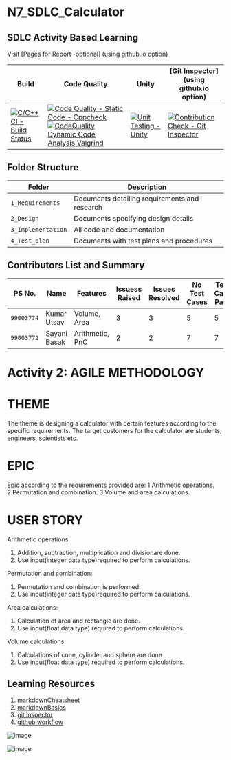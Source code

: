 # N7_SDLC_Calculator

## SDLC Activity Based Learning

Visit [Pages for Report -optional] (using github.io option)

Build | Code Quality | Unity | [Git Inspector](using github.io option)
------|----------|-------|--------------
[![C/C++ CI - Build Status](https://github.com/99003774/N7_SDLC_Calculator/actions/workflows/c-cpp.yml/badge.svg)](https://github.com/99003774/N7_SDLC_Calculator/actions/workflows/c-cpp.yml) | [![Code Quality - Static Code - Cppcheck](https://github.com/99003774/N7_SDLC_Calculator/actions/workflows/cppcheck.yml/badge.svg)](https://github.com/99003774/N7_SDLC_Calculator/actions/workflows/cppcheck.yml) [![CodeQuality Dynamic Code Analysis Valgrind](https://github.com/99003774/N7_SDLC_Calculator/actions/workflows/Update%20CodeQuality_Dynamic.yml/badge.svg)](https://github.com/99003774/N7_SDLC_Calculator/actions/workflows/Update%20CodeQuality_Dynamic.yml) | [![Unit Testing - Unity](https://github.com/99003774/N7_SDLC_Calculator/actions/workflows/unity.yml/badge.svg)](https://github.com/99003774/N7_SDLC_Calculator/actions/workflows/unity.yml) | [![Contribution Check - Git Inspector](https://github.com/99003774/N7_SDLC_Calculator/actions/workflows/gitinspector.yml/badge.svg)](https://github.com/99003774/N7_SDLC_Calculator/actions/workflows/gitinspector.yml)


## Folder Structure
Folder             | Description
-------------------| -----------------------------------------
`1_Requirements`   | Documents detailing requirements and research
`2_Design`         | Documents specifying design details
`3_Implementation` | All code and documentation
`4_Test_plan`      | Documents with test plans and procedures


## Contributors List and Summary

PS No.     |  Name         |    Features         | Issuess Raised |Issues Resolved|No Test Cases|Test Case Pass
-----------|---------      | ----------------    |----------------|---------------|-------------|--------------
`99003774` | Kumar Utsav   | Volume, Area        |      3         |       3       |      5      |     5    
`99003772` | Sayani Basak  | Arithmetic, PnC     |      2         |       2       |      7      |     7

# Activity 2: AGILE METHODOLOGY

# THEME
The theme is designing a calculator with certain features according to the specific requirements. The target customers for the calculator are students, engineers, scientists etc.

# EPIC
Epic according to the requirements provided are:
1.Arithmetic operations.
2.Permutation and combination.
3.Volume and area calculations.

# USER STORY
Arithmetic operations:
1. Addition, subtraction, multiplication and divisionare done.
2. Use input(integer data type)required to perform calculations.

Permutation and combination:
1. Permutation and combination is performed.
2. Use input(integer data type)required to perform calculations.


Area calculations:
1. Calculation of area and rectangle are done.
2. Use input(float data type) required to perform calculations.

Volume calculations:
1. Calculations of cone, cylinder and sphere are done
2. Use input(float data type) required to perform calculations.



## Learning Resources
1. [markdownCheatsheet](https://github.com/adam-p/markdown-here/wiki/Markdown-Cheatsheet)
3. [markdownBasics](https://guides.github.com/features/mastering-markdown/)
4. [git inspector](https://github.com/ejwa/gitinspector.git)
5. [github workflow](https://docs.github.com/en/actions/learn-github-action)


![image](https://user-images.githubusercontent.com/78853952/111102278-bafeee00-8571-11eb-8f65-f3606d20b42a.png)




![image](https://user-images.githubusercontent.com/78853952/111102212-8c811300-8571-11eb-8c92-db7e12d7ce83.png)

